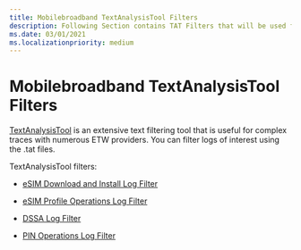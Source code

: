 ```yaml
---
title: Mobilebroadband TextAnalysisTool Filters
description: Following Section contains TAT Filters that will be used for log analysis
ms.date: 03/01/2021
ms.localizationpriority: medium
---
```


# Mobilebroadband TextAnalysisTool Filters

[TextAnalysisTool](https://github.com/TextAnalysisTool/Releases) is an extensive text filtering tool that is useful for complex traces with numerous ETW providers. You can filter logs of interest using the .tat files.

TextAnalysisTool filters:

- [eSIM Download and Install Log Filter](mb-esim-download-install-tat.md)

- [eSIM Profile Operations Log Filter](mb-esim-profile-operations-tat.md)

- [DSSA Log Filter](mb-dssa-filter.md)

- [PIN Operations Log Filter](mb-pin-filter.md)